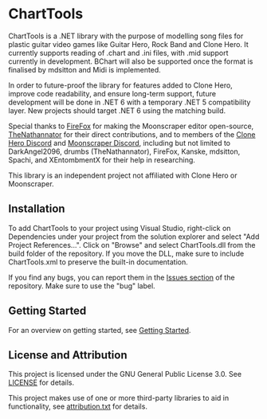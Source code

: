 # ChartTools

ChartTools is a .NET library with the purpose of modelling song files for plastic guitar video games like Guitar Hero, Rock Band and Clone Hero. It currently supports reading of .chart and .ini files, with .mid support currently in development. BChart will also be supported once the format is finalised by mdsitton and Midi is implemented.

In order to future-proof the library for features added to Clone Hero, improve code readability, and ensure long-term support, future development will be done in .NET 6 with a temporary .NET 5 compatibility layer. New projects should target .NET 6 using the matching build.

Special thanks to [FireFox](https://github.com/FireFox2000000) for making the Moonscraper editor open-source, [TheNathannator](https://github.com/TheNathannator) for their direct contributions, and to members of the [Clone Hero Discord](https://discord.gg/clonehero) and [Moonscraper Discord](https://discord.gg/wdnD83APhE), including but not limited to DarkAngel2096, drumbs (TheNathannator), FireFox, Kanske, mdsitton, Spachi, and XEntombmentX for their help in researching.

This library is an independent project not affiliated with Clone Hero or Moonscraper.

## Installation

To add ChartTools to your project using Visual Studio, right-click on Dependencies under your project from the solution explorer and select "Add Project References...". Click on "Browse" and select ChartTools.dll from the build folder of the repository. If you move the DLL, make sure to include ChartTools.xml to preserve the built-in documentation.

If you find any bugs, you can report them in the [Issues section](https://github.com/TheBoxyBear/ChartTools/issues) of the repository. Make sure to use the "bug" label.

## Getting Started

For an overview on getting started, see [Getting Started](docs/GettingStarted.md).

## License and Attribution

This project is licensed under the GNU General Public License 3.0. See [LICENSE](LICENSE) for details.

This project makes use of one or more third-party libraries to aid in functionality, see [attribution.txt](attribution.txt) for details.
